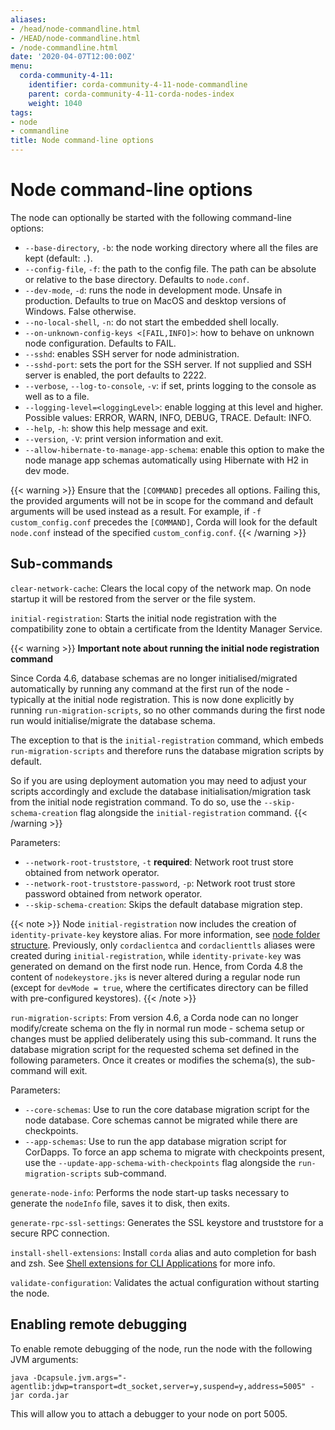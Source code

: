 ```yaml
---
aliases:
- /head/node-commandline.html
- /HEAD/node-commandline.html
- /node-commandline.html
date: '2020-04-07T12:00:00Z'
menu:
  corda-community-4-11:
    identifier: corda-community-4-11-node-commandline
    parent: corda-community-4-11-corda-nodes-index
    weight: 1040
tags:
- node
- commandline
title: Node command-line options
---
```



# Node command-line options

The node can optionally be started with the following command-line options:


* `--base-directory`, `-b`: the node working directory where all the files are kept (default: `.`).
* `--config-file`, `-f`: the path to the config file. The path can be absolute or relative to the base directory. Defaults to `node.conf`.
* `--dev-mode`, `-d`: runs the node in development mode. Unsafe in production. Defaults to true on MacOS and desktop versions of Windows. False otherwise.
* `--no-local-shell`, `-n`: do not start the embedded shell locally.
* `--on-unknown-config-keys <[FAIL,INFO]>`: how to behave on unknown node configuration. Defaults to FAIL.
* `--sshd`: enables SSH server for node administration.
* `--sshd-port`: sets the port for the SSH server. If not supplied and SSH server is enabled, the port defaults to 2222.
* `--verbose`, `--log-to-console`, `-v`: if set, prints logging to the console as well as to a file.
* `--logging-level=<loggingLevel>`: enable logging at this level and higher. Possible values: ERROR, WARN, INFO, DEBUG, TRACE. Default: INFO.
* `--help`, `-h`: show this help message and exit.
* `--version`, `-V`: print version information and exit.
* `--allow-hibernate-to-manage-app-schema`: enable this option to make the node manage app schemas automatically using Hibernate
with H2 in dev mode.


{{< warning >}}
Ensure that the `[COMMAND]` precedes all options. Failing this, the provided arguments will not be in scope for the command and default arguments will be used instead as a result. For example, if `-f custom_config.conf` precedes the `[COMMAND]`, Corda will look for the default `node.conf` instead of the specified `custom_config.conf`.
{{< /warning >}}

## Sub-commands

`clear-network-cache`: Clears the local copy of the network map. On node startup it will be restored from the server or the file system.

`initial-registration`: Starts the initial node registration with the compatibility zone to obtain a certificate from the Identity Manager Service.

{{< warning >}}
**Important note about running the initial node registration command**

Since Corda 4.6, database schemas are no longer initialised/migrated automatically by running any command at the first run of the node - typically at the initial node registration. This is now done explicitly by running `run-migration-scripts`, so no other commands during the first node run would initialise/migrate the database schema.

The exception to that is the `initial-registration` command, which embeds `run-migration-scripts` and therefore runs the database migration scripts by default.

So if you are using deployment automation you may need to adjust your scripts accordingly and exclude the database initialisation/migration task from the initial node registration command. To do so, use the `--skip-schema-creation` flag alongside the `initial-registration` command.
{{< /warning >}}

Parameters:

* `--network-root-truststore`, `-t` **required**: Network root trust store obtained from network operator.
* `--network-root-truststore-password`, `-p`: Network root trust store password obtained from network operator.
* `--skip-schema-creation`: Skips the default database migration step.

{{< note >}}
Node `initial-registration` now includes the creation of `identity-private-key` keystore alias. For more information, see [node folder structure](node-structure.md). Previously, only `cordaclientca` and `cordaclienttls` aliases were created during `initial-registration`, while `identity-private-key` was generated on demand on the first node run. Hence, from Corda 4.8 the content of `nodekeystore.jks` is never altered during a regular node run (except for `devMode = true`, where the certificates directory can be filled with pre-configured keystores).
{{< /note >}}

`run-migration-scripts`: From version 4.6, a Corda node can no longer modify/create schema on the fly in normal run mode - schema setup or changes must be
applied deliberately using this sub-command. It runs the database migration script for the requested schema set defined in the following parameters. Once it creates or modifies the schema(s), the sub-command will exit.

Parameters:

* `--core-schemas`: Use to run the core database migration script for the node database. Core schemas cannot be migrated while there are checkpoints.
* `--app-schemas`: Use to run the app database migration script for CorDapps. To force an app schema to migrate with checkpoints present, use the `--update-app-schema-with-checkpoints` flag alongside the `run-migration-scripts` sub-command.

`generate-node-info`: Performs the node start-up tasks necessary to generate the `nodeInfo` file, saves it to disk, then exits.

`generate-rpc-ssl-settings`: Generates the SSL keystore and truststore for a secure RPC connection.

`install-shell-extensions`: Install `corda` alias and auto completion for bash and zsh. See [Shell extensions for CLI Applications](cli-application-shell-extensions.md) for more info.

`validate-configuration`: Validates the actual configuration without starting the node.

## Enabling remote debugging

To enable remote debugging of the node, run the node with the following JVM arguments:

`java -Dcapsule.jvm.args="-agentlib:jdwp=transport=dt_socket,server=y,suspend=y,address=5005" -jar corda.jar`

This will allow you to attach a debugger to your node on port 5005.
